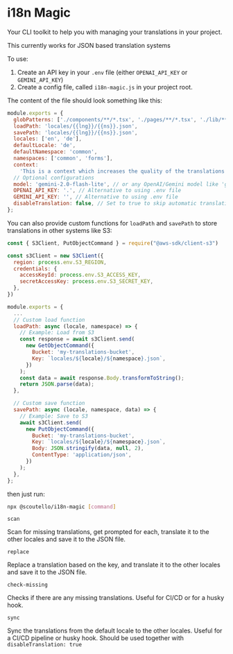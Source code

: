 # i18n Magic

Your CLI toolkit to help you with managing your translations in your project.

This currently works for JSON based translation systems

To use:

1. Create an API key in your `.env` file (either `OPENAI_API_KEY` or `GEMINI_API_KEY`)
2. Create a config file, called `i18n-magic.js` in your project root.

The content of the file should look something like this:

```js
module.exports = {
  globPatterns: ['./components/**/*.tsx', './pages/**/*.tsx', './lib/**/*.ts'],
  loadPath: 'locales/{{lng}}/{{ns}}.json',
  savePath: 'locales/{{lng}}/{{ns}}.json',
  locales: ['en', 'de'],
  defaultLocale: 'de',
  defaultNamespace: 'common',
  namespaces: ['common', 'forms'],
  context:
    'This is a context which increases the quality of the translations by giving context to the LLM',
  // Optional configurations
  model: 'gemini-2.0-flash-lite', // or any OpenAI/Gemini model like 'gpt-4.1-mini'
  OPENAI_API_KEY: '.', // Alternative to using .env file
  GEMINI_API_KEY: '', // Alternative to using .env file
  disableTranslation: false, // Set to true to skip automatic translations during the scan step. Useful if you want to sync the other languages during CI/CD using sync.
};
```

You can also provide custom functions for `loadPath` and `savePath` to store translations in other systems like S3:

```js
const { S3Client, PutObjectCommand } = require("@aws-sdk/client-s3")

const s3Client = new S3Client({
  region: process.env.S3_REGION,
  credentials: {
    accessKeyId: process.env.S3_ACCESS_KEY,
    secretAccessKey: process.env.S3_SECRET_KEY,
  },
})

module.exports = {
  ...
  // Custom load function
  loadPath: async (locale, namespace) => {
    // Example: Load from S3
    const response = await s3Client.send(
      new GetObjectCommand({
        Bucket: 'my-translations-bucket',
        Key: `locales/${locale}/${namespace}.json`,
      })
    );
    const data = await response.Body.transformToString();
    return JSON.parse(data);
  },

  // Custom save function
  savePath: async (locale, namespace, data) => {
    // Example: Save to S3
    await s3Client.send(
      new PutObjectCommand({
        Bucket: 'my-translations-bucket',
        Key: `locales/${locale}/${namespace}.json`,
        Body: JSON.stringify(data, null, 2),
        ContentType: 'application/json',
      })
    );
  },
};
```

then just run:

```bash
npx @scoutello/i18n-magic [command]
```

`scan`

Scan for missing translations, get prompted for each, translate it to the other locales and save it to the JSON file.

`replace`

Replace a translation based on the key, and translate it to the other locales and save it to the JSON file.

`check-missing`

Checks if there are any missing translations. Useful for CI/CD or for a husky hook.

`sync`

Sync the translations from the default locale to the other locales. Useful for a CI/CD pipeline or husky hook. Should be used together with `disableTranslation: true`
